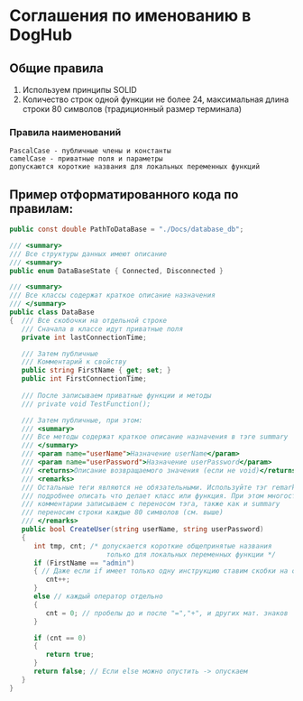 # Соглашения по именованию в DogHub
## Общие правила

   1. Используем принципы SOLID
   2. Количество строк одной функции не более 24,
      максимальная длина строки 80 символов
      (традиционный размер терминала)

### Правила наименований
    PascalCase - публичные члены и константы
    camelCase - приватные поля и параметры
    допускаются короткие названия для локальных переменных функций

## Пример отформатированного кода по правилам:
```csharp
public const double PathToDataBase = "./Docs/database_db";

/// <summary>
/// Все структуры данных имеют описание
/// <summary>
public enum DataBaseState { Connected, Disconnected }

/// <summary>
/// Все классы содержат краткое описание назначения
/// </summary>
public class DataBase
{  /// Все скобочки на отдельной строке
   /// Сначала в классе идут приватные поля
   private int lastConnectionTime;

   /// Затем публичные
   /// Комментарий к свойству
   public string FirstName { get; set; }
   public int FirstConnectionTime;
   
   /// После записываем приватные функции и методы
   /// private void TestFunction();

   /// Затем публичные, при этом:
   /// <summary>
   /// Все методы содержат краткое описание назначения в тэге summary
   /// </summary>
   /// <param name="userName">Назначение userName</param>
   /// <param name="userPassword">Назначение userPassword</param>
   /// <returns>Описание возвращаемого значения (если не void)</returns>
   /// <remarks>
   /// Остальные теги являются не обязательными. Используйте тэг remarks, чтобы
   /// подробнее описать что делает класс или функция. При этом многострочные
   /// комментарии записываем с переносом тэга, также как и summary
   /// переносим строки каждые 80 символов (см. выше)
   /// </remarks>
   public bool CreateUser(string userName, string userPassword)
   {
      int tmp, cnt; /* допускается короткие общепринятые названия
                        только для локальных переменных функции */
      if (FirstName == "admin")
      { // Даже если if имеет только одну инструкцию ставим скобки на отдельную строку
         cnt++;
      }
      else // каждый оператор отдельно
      {
         cnt = 0; // пробелы до и после "=","+", и других мат. знаков
      }

      if (cnt == 0)
      {
         return true;
      }
      return false; // Если else можно опустить -> опускаем 
   }
}